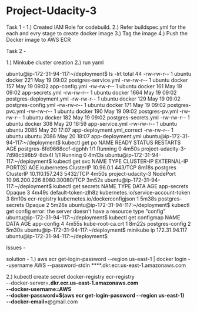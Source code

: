 # Project-Udacity-3

Task 1 - 
1.) Created IAM Role for codebuild.
2.) Refer buildspec.yml for the each and evry stage to create docker image 
3.) Tag the image 
4.) Push the Docker image to AWS ECR

Task 2 -

1.) Minkube cluster creation
2.) run yaml 

ubuntu@ip-172-31-94-117:~/deployment$ ls -lrt
total 44
-rw-rw-r-- 1 ubuntu docker  221 May 19 09:02 postgres-service.yml
-rw-rw-r-- 1 ubuntu docker  157 May 19 09:02 app-config.yml
-rw-rw-r-- 1 ubuntu docker  161 May 19 09:02 app-secrets.yml
-rw-rw-r-- 1 ubuntu docker 1664 May 19 09:02 postgres-deployment.yml
-rw-rw-r-- 1 ubuntu docker  129 May 19 09:02 postgres-config.yml
-rw-rw-r-- 1 ubuntu docker  171 May 19 09:02 postgres-pvc.yml
-rw-rw-r-- 1 ubuntu docker  190 May 19 09:02 postgres-pv.yml
-rw-rw-r-- 1 ubuntu docker  182 May 19 09:02 postgres-secrets.yml
-rw-rw-r-- 1 ubuntu docker  308 May 20 16:59 app-service.yml
-rw-rw-r-- 1 ubuntu ubuntu 2085 May 20 17:07 app-deployment.yml_correct
-rw-rw-r-- 1 ubuntu ubuntu 2086 May 20 18:07 app-deployment.yml
ubuntu@ip-172-31-94-117:~/deployment$ kubectl get po
NAME                                 READY   STATUS    RESTARTS   AGE
postgres-6fd9668ccf-dgphh            1/1     Running   0          4m50s
project-udacity-3-7d98c598b9-8dx4l   1/1     Running   0          4m13s
ubuntu@ip-172-31-94-117:~/deployment$ kubectl get svc
NAME                TYPE        CLUSTER-IP       EXTERNAL-IP   PORT(S)          AGE
kubernetes          ClusterIP   10.96.0.1        <none>        443/TCP          8m18s
postgres            ClusterIP   10.110.157.243   <none>        5432/TCP         4m50s
project-udacity-3   NodePort    10.96.200.226    <none>        8080:30080/TCP   3m52s
ubuntu@ip-172-31-94-117:~/deployment$ kubectl get secrets
NAME                  TYPE                                  DATA   AGE
app-secrets           Opaque                                3      4m49s
default-token-zlh8z   kubernetes.io/service-account-token   3      8m10s
ecr-registry          kubernetes.io/dockerconfigjson        1      5m38s
postgres-secrets      Opaque                                2      5m26s
ubuntu@ip-172-31-94-117:~/deployment$ kubectl get config
error: the server doesn't have a resource type "config"
ubuntu@ip-172-31-94-117:~/deployment$ kubectl get configmap
NAME               DATA   AGE
app-config         4      4m55s
kube-root-ca.crt   1      8m22s
postgres-config    2      5m30s
ubuntu@ip-172-31-94-117:~/deployment$ minikube ip
172.31.94.117
ubuntu@ip-172-31-94-117:~/deployment$

Issues -

solution - 
1.)
aws ecr get-login-password --region us-east-1 | docker login --username AWS --password-stdin ****.dkr.ecr.us-east-1.amazonaws.com

2.) 
kubectl create secret docker-registry ecr-registry \
  --docker-server=******.dkr.ecr.us-east-1.amazonaws.com \
  --docker-username=AWS \
  --docker-password=$(aws ecr get-login-password --region us-east-1) \
  --docker-email=******@gmail.com


